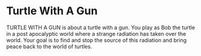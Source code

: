 # Turtle With A Gun

TURTLE WITH A GUN is about a turtle with a gun. You play as Bob the turtle in a post apocalyptic world where a strange radiation has taken over the world. Your goal is to find and stop the source of this radiation and bring peace back to the world of turtles.
